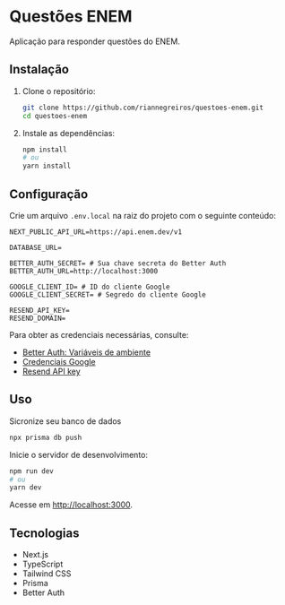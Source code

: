 # Questões ENEM

Aplicação para responder questões do ENEM.

## Instalação

1. Clone o repositório:
   ```bash
   git clone https://github.com/riannegreiros/questoes-enem.git
   cd questoes-enem
   ```
2. Instale as dependências:
   ```bash
   npm install
   # ou
   yarn install
   ```

## Configuração

Crie um arquivo `.env.local` na raiz do projeto com o seguinte conteúdo:

```env
NEXT_PUBLIC_API_URL=https://api.enem.dev/v1

DATABASE_URL=

BETTER_AUTH_SECRET= # Sua chave secreta do Better Auth
BETTER_AUTH_URL=http://localhost:3000

GOOGLE_CLIENT_ID= # ID do cliente Google
GOOGLE_CLIENT_SECRET= # Segredo do cliente Google

RESEND_API_KEY=
RESEND_DOMAIN=
```

Para obter as credenciais necessárias, consulte:

- [Better Auth: Variáveis de ambiente](https://www.better-auth.com/docs/installation#set-environment-variables)
- [Credenciais Google](https://www.better-auth.com/docs/authentication/google#get-your-google-credentials)
- [Resend API key](https://resend.com/docs/dashboard/api-keys/introduction)

## Uso

Sicronize seu banco de dados

```bash
npx prisma db push
```

Inicie o servidor de desenvolvimento:

```bash
npm run dev
# ou
yarn dev
```

Acesse em [http://localhost:3000](http://localhost:3000).

## Tecnologias

- Next.js
- TypeScript
- Tailwind CSS
- Prisma
- Better Auth
